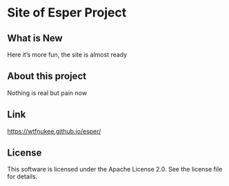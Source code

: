 # Site of Esper Project
## What is New
Here it’s more fun, the site is almost ready
## About this project
Nothing is real but pain now
## Link
https://wtfnukee.github.io/esper/
## License
This software is licensed under the Apache License 2.0. See the license file for details.
